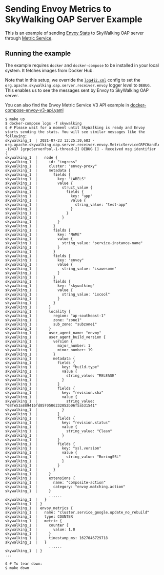 # Sending Envoy Metrics to SkyWalking OAP Server Example

This is an example of sending [Envoy Stats](https://www.envoyproxy.io/docs/envoy/latest/intro/arch_overview/observability/statistics#arch-overview-statistics) to SkyWalking OAP server
through [Metric Service](https://www.envoyproxy.io/docs/envoy/v1.18.2/api-v2/config/metrics/v2/metrics_service.proto).

## Running the example

The example requires `docker` and `docker-compose` to be installed in your local system. It fetches images from Docker Hub.

Note that in this setup, we override the [`log4j2.xml`](log4j2.xml) config to set the `org.apache.skywalking.oap.server.receiver.envoy` logger level to `DEBUG`. This enables us to see the messages sent by Envoy to SkyWalking OAP server.

You can also find the Envoy Metric Service V3 API example in [docker-compose-envoy-v3-api.yaml](./docker-compose-envoy-v3-api.yaml)
```
$ make up
$ docker-compose logs -f skywalking
$ # Please wait for a moment until SkyWalking is ready and Envoy starts sending the stats. You will see similar messages like the following:
skywalking_1  | 2021-07-23 13:25:30,683 - org.apache.skywalking.oap.server.receiver.envoy.MetricServiceGRPCHandler -19437 [grpcServerPool-1-thread-2] DEBUG [] - Received msg identifier {
skywalking_1  |   node {
skywalking_1  |     id: "ingress"
skywalking_1  |     cluster: "envoy-proxy"
skywalking_1  |     metadata {
skywalking_1  |       fields {
skywalking_1  |         key: "LABELS"
skywalking_1  |         value {
skywalking_1  |           struct_value {
skywalking_1  |             fields {
skywalking_1  |               key: "app"
skywalking_1  |               value {
skywalking_1  |                 string_value: "test-app"
skywalking_1  |               }
skywalking_1  |             }
skywalking_1  |           }
skywalking_1  |         }
skywalking_1  |       }
skywalking_1  |       fields {
skywalking_1  |         key: "NAME"
skywalking_1  |         value {
skywalking_1  |           string_value: "service-instance-name"
skywalking_1  |         }
skywalking_1  |       }
skywalking_1  |       fields {
skywalking_1  |         key: "envoy"
skywalking_1  |         value {
skywalking_1  |           string_value: "isawesome"
skywalking_1  |         }
skywalking_1  |       }
skywalking_1  |       fields {
skywalking_1  |         key: "skywalking"
skywalking_1  |         value {
skywalking_1  |           string_value: "iscool"
skywalking_1  |         }
skywalking_1  |       }
skywalking_1  |     }
skywalking_1  |     locality {
skywalking_1  |       region: "ap-southeast-1"
skywalking_1  |       zone: "zone1"
skywalking_1  |       sub_zone: "subzone1"
skywalking_1  |     }
skywalking_1  |     user_agent_name: "envoy"
skywalking_1  |     user_agent_build_version {
skywalking_1  |       version {
skywalking_1  |         major_number: 1
skywalking_1  |         minor_number: 19
skywalking_1  |       }
skywalking_1  |       metadata {
skywalking_1  |         fields {
skywalking_1  |           key: "build.type"
skywalking_1  |           value {
skywalking_1  |             string_value: "RELEASE"
skywalking_1  |           }
skywalking_1  |         }
skywalking_1  |         fields {
skywalking_1  |           key: "revision.sha"
skywalking_1  |           value {
skywalking_1  |             string_value: "68fe53a889416fd8570506232052b06f5a531541"
skywalking_1  |           }
skywalking_1  |         }
skywalking_1  |         fields {
skywalking_1  |           key: "revision.status"
skywalking_1  |           value {
skywalking_1  |             string_value: "Clean"
skywalking_1  |           }
skywalking_1  |         }
skywalking_1  |         fields {
skywalking_1  |           key: "ssl.version"
skywalking_1  |           value {
skywalking_1  |             string_value: "BoringSSL"
skywalking_1  |           }
skywalking_1  |         }
skywalking_1  |       }
skywalking_1  |     }
skywalking_1  |     extensions {
skywalking_1  |       name: "composite-action"
skywalking_1  |       category: "envoy.matching.action"
skywalking_1  |     }
                    ......
skywalking_1  |   }
skywalking_1  | }
skywalking_1  | envoy_metrics {
skywalking_1  |   name: "cluster.service_google.update_no_rebuild"
skywalking_1  |   type: COUNTER
skywalking_1  |   metric {
skywalking_1  |     counter {
skywalking_1  |       value: 1.0
skywalking_1  |     }
skywalking_1  |     timestamp_ms: 1627046729718
skywalking_1  |   }
                    ......
skywalking_1  | }
...

$ # To tear down:
$ make down
```


